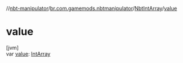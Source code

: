 //[nbt-manipulator](../../../index.md)/[br.com.gamemods.nbtmanipulator](../index.md)/[NbtIntArray](index.md)/[value](value.md)

# value

[jvm]\
var [value](value.md): [IntArray](https://kotlinlang.org/api/latest/jvm/stdlib/kotlin/-int-array/index.html)
